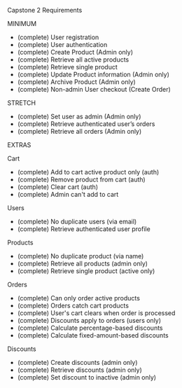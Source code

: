 Capstone 2 Requirements

MINIMUM

- (complete) User registration 
- (complete) User authentication
- (complete) Create Product (Admin only)
- (complete) Retrieve all active products
- (complete) Retrieve single product
- (complete) Update Product information (Admin only)
- (complete) Archive Product (Admin only)
- (complete) Non-admin User checkout (Create Order)


STRETCH

- (complete) Set user as admin (Admin only)
- (complete) Retrieve authenticated user’s orders
- (complete) Retrieve all orders (Admin only)


EXTRAS

Cart
  - (complete) Add to cart active product only (auth)
  - (complete) Remove product from cart (auth)
  - (complete) Clear cart (auth)
  - (complete) Admin can't add to cart

Users
  - (complete) No duplicate users (via email)
  - (complete) Retrieve authenticated user profile

Products 
  - (complete) No duplicate product (via name)
  - (complete) Retrieve all products (admin only)
  - (complete) Retrieve single product (active only)

Orders
  - (complete) Can only order active products
  - (complete) Orders catch cart products
  - (complete) User's cart clears when order is processed
  - (complete) Discounts apply to orders (users only)
  - (complete) Calculate percentage-based discounts
  - (complete) Calculate fixed-amount-based discounts

Discounts
  - (complete) Create discounts (admin only)
  - (complete) Retrieve discounts (admin only)
  - (complete) Set discount to inactive (admin only)
